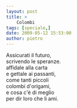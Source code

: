 ```yaml
---
layout: post
title: >
    Colombi
tags: [speciale,]
date: 2009-05-12 15:53:00
author: pietro
---
```

Assicurati il futuro,<br/>scrivendo le speranze.<br/>affidale alla carta<br/>e gettale ai passanti,<br/>come tanti piccoli<br/>colombi d'origami,<br/>e cosa c'è di meglio<br/>per dir loro che li ami.
